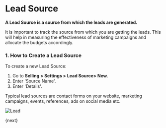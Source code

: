<!-- add-breadcrumbs -->
# Lead Source

**A Lead Source is a source from which the leads are generated.**

It is important to track the source from which you are getting the leads. This will help in measuring the effectiveness of marketing campaigns and allocate the budgets accordingly.

### 1. How to Create a Lead Source

To create a new Lead Source:

1. Go to **Selling > Settings > Lead Source> New**.
1. Enter 'Source Name'.
1. Enter 'Details'.

Typical lead sources are contact forms on your website, marketing campaigns, events, references, ads on social media etc.

<img class="screenshot" alt="Lead" src="{{docs_base_url}}/assets/img/crm/lead_source.png">

{next}

